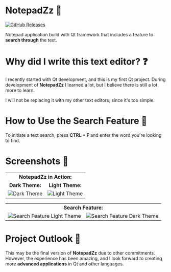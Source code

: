 # NotepadZz 📖
[![GitHub Releases](https://img.shields.io/github/downloads/rattle99/QtNotepad/v1.0/total.svg)](https://github.com/Maercel/NotepadZz/releases/tag/1.0.0)

Notepad application build with Qt framework that includes a feature to **search through** the text.

# Why did I write this text editor? ❓
I recently started with Qt development, and this is my first Qt project. 
During development of **NotepadZz** I learned a lot, but I believe there is still a lot more to learn. 

I will not be replacing it with my other text editors, since it's too simple. 

# How to Use the Search Feature 🔎
To initiate a text search, press **CTRL + F** and enter the word you're looking to find.

# Screenshots 📸
<table>
  <tr> 
    <td align="center" colspan="2"><strong>NotepadZz in Action:</strong></td>
  </tr>
  <tr> 
    <td align="center"><strong>Dark Theme:</strong></td>
    <td align="center"><strong>Light Theme:</strong></td>
  </tr>
  <tr>
    <td><img src="https://github.com/Maercel/NotepadZz/assets/71663681/de191c16-8c16-4e2a-965f-6d77fcdbc5b8" alt="Dark Theme" style="max-width: 100%;"></td>
    <td><img src="https://github.com/Maercel/NotepadZz/assets/71663681/2dc437ec-52cb-4ff3-9904-be1d6ba633e0" alt="Light Theme" style="max-width: 100%;"></td>
  </tr>
</table>
      
<table>
  <tr>
    <td align="center" colspan="2"><strong>Search Feature:</strong></td>
  </tr>
  <tr>
    <td><img src="https://github.com/Maercel/NotepadZz/assets/71663681/4aad4b90-acd8-48e3-8c79-0f8c6fc092a3" alt="Search Feature Light Theme" style="max-width: 100%;"></td>
    <td><img src="https://github.com/Maercel/NotepadZz/assets/71663681/564dc8ad-2d6c-4c56-a765-d1ac17e39ae0" alt="Search Feature Dark Theme" style="max-width: 100%;"></td>
  </tr>
</table>

# Project Outlook 🔭
This may be the final version of **NotepadZz** due to other commitments. However, the experience has been amazing, and I look forward to creating more **advanced applications** in Qt and other languages.
